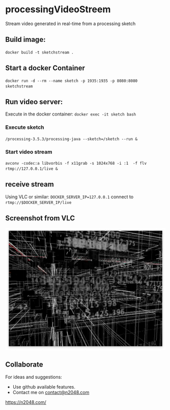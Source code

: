 # processingVideoStreem
Stream video generated in real-time from a processing sketch

## Build image:
`docker build -t sketchstream .`

## Start a docker Container
`docker run -d --rm --name sketch -p 1935:1935 -p 8080:8080 sketchstream`

## Run video server:
Execute in the docker container: 
`docker exec -it sketch bash`

### Execute sketch
`/processing-3.5.3/processing-java --sketch=/sketch --run &`

### Start video stream
`avconv -codec:a libvorbis -f x11grab -s 1024x768 -i :1  -f flv rtmp://127.0.0.1/live &`


## receive stream
Using VLC or similar: 
`DOCKER_SERVER_IP=127.0.0.1`
connect to  `rtmp://$DOCKER_SERVER_IP/live`


## Screenshot from VLC
![Screenshot](Screenshot.png)


## Collaborate
For ideas and suggestions:
- Use github available features.
- Contact me on contact@n2048.com

https://n2048.com/
